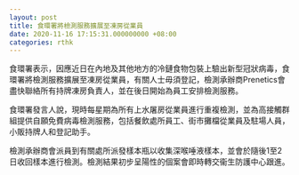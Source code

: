 ```yaml
---
layout: post
title: 食環署將檢測服務擴展至凍房從業員
date: 2020-11-16 17:15:31.000000000 +08:00
categories: rthk
---
```


食環署表示，因應近日在內地及其他地方的冷鏈食物包裝上驗出新型冠狀病毒，食環署將檢測服務擴展至凍房從業員，有關人士毋須登記，檢測承辦商Prenetics會盡快聯絡所有持牌凍房負責人，並在後日開始為員工安排檢測服務。

食環署發言人說，現時每星期為所有上水屠房從業員進行重複檢測，並為高接觸群組提供自願免費病毒檢測服務，包括餐飲處所員工、街市攤檔從業員及駐場人員，小販持牌人和登記助手。

檢測承辦商會派員到有關處所派發樣本瓶以收集深喉唾液樣本，並會於隨後1至2日收回樣本進行檢測。檢測結果初步呈陽性的個案會即時轉交衞生防護中心跟進。
